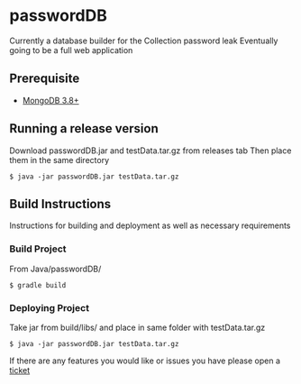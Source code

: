 # passwordDB
Currently a database builder for the Collection password leak
Eventually going to be a full web application

## Prerequisite
- [MongoDB 3.8+](https://www.mongodb.com/download-center/community)

## Running a release version
Download passwordDB.jar and testData.tar.gz from releases tab
Then place them in the same directory
```
$ java -jar passwordDB.jar testData.tar.gz
```

## Build Instructions
Instructions for building and deployment as well as necessary requirements

### Build Project
From Java/passwordDB/
```
$ gradle build
```
### Deploying Project
Take jar from build/libs/ and place in same folder with testData.tar.gz
```
$ java -jar passwordDB.jar testData.tar.gz
```

If there are any features you would like or issues you have please open a [ticket](https://github.com/TheDarkUndoing/passwordDB/issues/)
